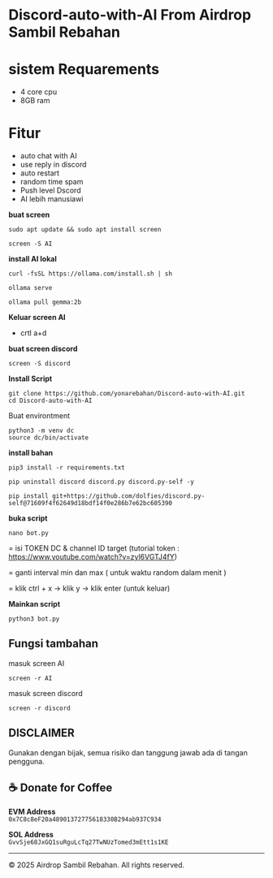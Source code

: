# Discord-auto-with-AI From Airdrop Sambil Rebahan

# sistem Requarements
- 4 core cpu
- 8GB ram
  
# Fitur
- auto chat with AI
- use reply in discord
- auto restart 
- random time spam
- Push level Dscord
- AI lebih manusiawi 

**buat screen**
```
sudo apt update && sudo apt install screen
```
```
screen -S AI
```
**install AI lokal**
```
curl -fsSL https://ollama.com/install.sh | sh
```
```
ollama serve
```
```
ollama pull gemma:2b
```
**Keluar screen AI**
- crtl a+d

**buat screen discord**
```
screen -S discord
```
**Install Script**
```
git clone https://github.com/yonarebahan/Discord-auto-with-AI.git
cd Discord-auto-with-AI
```
Buat environtment
```
python3 -m venv dc
source dc/bin/activate
```
**install bahan**
```
pip3 install -r requirements.txt
```
```
pip uninstall discord discord.py discord.py-self -y
```
```
pip install git+https://github.com/dolfies/discord.py-self@71609f4f62649d18bdf14f0e286b7e62bc605390
```
**buka script**
```
nano bot.py
```
= isi TOKEN DC & channel ID target (tutorial token : https://www.youtube.com/watch?v=zyl6VGTJ4fY)

= ganti interval min dan max ( untuk waktu random dalam menit )

= klik ctrl + x -> klik y -> klik enter (untuk keluar)

**Mainkan script**
```
python3 bot.py
```
## Fungsi tambahan
masuk screen AI
```
screen -r AI
```
masuk screen discord
```
screen -r discord
```
## DISCLAIMER
Gunakan dengan bijak, semua risiko dan tanggung jawab ada di tangan pengguna.

## ☕ Donate for Coffee

**EVM Address**  
`0x7C8c8eF20a48901372775618330B294ab937C934`

**SOL Address**  
`GvvSje68JxGQ1suRguLcTq27TwNUzTomed3mEtt1s1KE`

---
© 2025 Airdrop Sambil Rebahan. All rights reserved.
